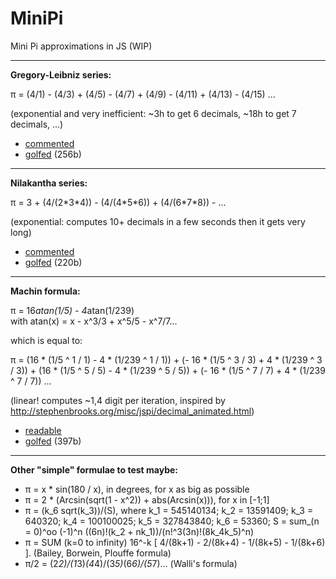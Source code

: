 MiniPi
==

Mini Pi approximations in JS (WIP)

---

**Gregory-Leibniz series:**

π = (4/1) - (4/3) + (4/5) - (4/7) + (4/9) - (4/11) + (4/13) - (4/15) ...

(exponential and very inefficient: ~3h to get 6 decimals, ~18h to get 7 decimals, ...)

- [commented](http://xem.github.io/miniPi/1.html)
- [golfed](http://xem.github.io/miniPi/1.min.html) (256b)

---

**Nilakantha series:**

π = 3 + (4/(2\*3\*4)) - (4/(4\*5\*6)) + (4/(6\*7\*8)) - ...

(exponential: computes 10+ decimals in a few seconds then it gets very long)

- [commented](http://xem.github.io/miniPi/2.html)
- [golfed](http://xem.github.io/miniPi/2.min.html) (220b)

---

**Machin formula:**

π = 16*atan(1/5) - 4*atan(1/239)<br>
with atan(x) = x - x^3/3 + x^5/5 - x^7/7...

which is equal to:

π = (16 * (1/5 ^ 1 / 1) - 4 * (1/239 ^ 1 / 1))
   \+ (- 16 * (1/5 ^ 3 / 3) + 4 * (1/239 ^ 3 / 3))
   \+ (16 * (1/5 ^ 5 / 5) - 4 * (1/239 ^ 5 / 5))
   \+ (- 16 * (1/5 ^ 7 / 7) + 4 * (1/239 ^ 7 / 7))
   ...

(linear! computes ~1,4 digit per iteration, inspired by http://stephenbrooks.org/misc/jspi/decimal_animated.html)

- [readable](http://xem.github.io/miniPi/3.html)
- [golfed](http://xem.github.io/miniPi/3.min.html) (397b)

---

**Other "simple" formulae to test maybe:**

- π = x * sin(180 / x), in degrees, for x as big as possible
- π = 2 * (Arcsin(sqrt(1 - x^2)) + abs(Arcsin(x))), for x in [-1;1]
- π = (k_6 sqrt(k_3))/(S), where k_1 = 545140134; k_2 = 13591409; k_3 = 640320; k_4 = 100100025; k_5 = 327843840; k_6 = 53360; S = sum_(n = 0)^oo (-1)^n ((6n)!(k_2 + nk_1))/(n!^3(3n)!(8k_4k_5)^n)
- π = SUM (k=0 to infinity) 16^-k [ 4/(8k+1) - 2/(8k+4) - 1/(8k+5) - 1/(8k+6) ]. (Bailey, Borwein, Plouffe formula)
- π/2 = (2*2)/(1*3)*(4*4)/(3*5)*(6*6)/(5*7)... (Walli's formula)